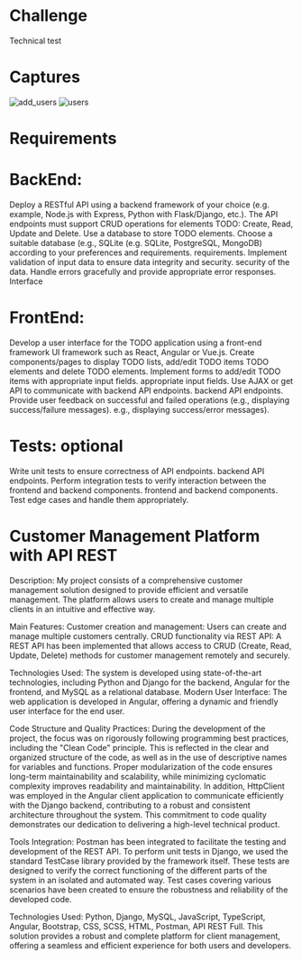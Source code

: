 # Challenge

Technical test

# Captures
![add_users](https://github.com/BraianTroncoso/challenge/assets/95662710/49bde402-6679-48bc-b400-9cb18a93557f)
![users](https://github.com/BraianTroncoso/challenge/assets/95662710/8b411b36-df61-4d0b-bc5b-b4f0047c9b26)


# Requirements

# BackEnd:

Deploy a RESTful API using a backend framework of your choice (e.g.
example, Node.js with Express, Python with Flask/Django, etc.).
The API endpoints must support CRUD operations for elements
TODO: Create, Read, Update and Delete.
Use a database to store TODO elements. Choose a suitable database (e.g., SQLite
(e.g. SQLite, PostgreSQL, MongoDB) according to your preferences and requirements.
requirements.
Implement validation of input data to ensure data integrity and security.
security of the data.
Handle errors gracefully and provide appropriate error responses.
Interface
 
# FrontEnd:

Develop a user interface for the TODO application using a front-end framework
UI framework such as React, Angular or Vue.js.
Create components/pages to display TODO lists, add/edit TODO items
TODO elements and delete TODO elements.
Implement forms to add/edit TODO items with appropriate input fields.
appropriate input fields.
Use AJAX or get API to communicate with backend API endpoints.
backend API endpoints.
Provide user feedback on successful and failed operations (e.g., displaying success/failure messages).
e.g., displaying success/error messages).

# Tests: optional

Write unit tests to ensure correctness of API endpoints.
backend API endpoints.
Perform integration tests to verify interaction between the frontend and backend components.
frontend and backend components.
Test edge cases and handle them appropriately.

# Customer Management Platform with API REST

Description:
My project consists of a comprehensive customer management solution designed to provide efficient and versatile management.
The platform allows users to create and manage multiple clients in an intuitive and effective way.

Main Features:
Customer creation and management: Users can create and manage multiple customers centrally.
CRUD functionality via REST API: A REST API has been implemented that allows access to CRUD (Create, Read, Update, Delete) methods for customer management remotely and securely.

Technologies Used: The system is developed using state-of-the-art technologies, including Python and Django for the backend, Angular for the frontend, and MySQL as a relational database.
Modern User Interface: The web application is developed in Angular, offering a dynamic and friendly user interface for the end user.

Code Structure and Quality Practices: During the development of the project, the focus was on rigorously following programming best practices, including the "Clean Code" principle.
This is reflected in the clear and organized structure of the code, as well as in the use of descriptive names for variables and functions.
Proper modularization of the code ensures long-term maintainability and scalability, while minimizing cyclomatic complexity improves readability and maintainability.
In addition, HttpClient was employed in the Angular client application to communicate efficiently with the Django backend, contributing to a robust and consistent architecture throughout the system.
This commitment to code quality demonstrates our dedication to delivering a high-level technical product.

Tools Integration: Postman has been integrated to facilitate the testing and development of the REST API.
To perform unit tests in Django, we used the standard TestCase library provided by the framework itself. 
These tests are designed to verify the correct functioning of the different parts of the system in an isolated and automated way.
Test cases covering various scenarios have been created to ensure the robustness and reliability of the developed code.

Technologies Used: Python, Django, MySQL, JavaScript, TypeScript, Angular, Bootstrap, CSS, SCSS, HTML, Postman, API REST Full.
This solution provides a robust and complete platform for client management, offering a seamless and efficient experience for both users and developers.

